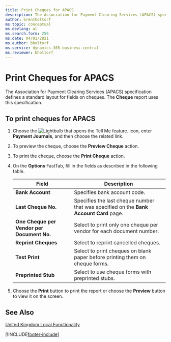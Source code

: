 ```yaml
---
title: Print Cheques for APACS
description: The Association for Payment Clearing Services (APACS) specification defines a standard layout for fields on cheques in the UK. The Cheque report uses this specification.
author: brentholtorf
ms.topic: conceptual
ms.devlang: al
ms.search.form: 256
ms.date: 04/01/2021
ms.author: bholtorf
ms.service: dynamics-365-business-central
ms.reviewer: bholtorf
---
```

# Print Cheques for APACS

The Association for Payment Clearing Services (APACS) specification defines a standard layout for fields on cheques. The **Cheque** report uses this specification.  

## To print cheques for APACS  

1.  Choose the ![Lightbulb that opens the Tell Me feature.](../../media/ui-search/search_small.png "Tell me what you want to do") icon, enter **Payment Journals**, and then choose the related link.  
2.  To preview the cheque, choose the **Preview Cheque** action.  
3.  To print the cheque, choose the **Print Cheque** action.  

4.  On the **Options** FastTab, fill in the fields as described in the following table.  

    |Field|Description|  
    |---------------------------------|---------------------------------------|  
    |**Bank Account**|Specifies bank account code.|  
    |**Last Cheque No.**|Specifies the last cheque number that was specified on the **Bank Account Card** page.|  
    |**One Cheque per Vendor per Document No.**|Select to print only one cheque per vendor for each document number.|  
    |**Reprint Cheques**|Select to reprint cancelled cheques.|  
    |**Test Print**|Select to print cheques on blank paper before printing them on cheque forms.|  
    |**Preprinted Stub**|Select to use cheque forms with preprinted stubs.|  

5.  Choose the **Print** button to print the report or choose the **Preview** button to view it on the screen.  

## See Also  
[United Kingdom Local Functionality](united-kingdom-local-functionality.md)


[!INCLUDE[footer-include](../../includes/footer-banner.md)]